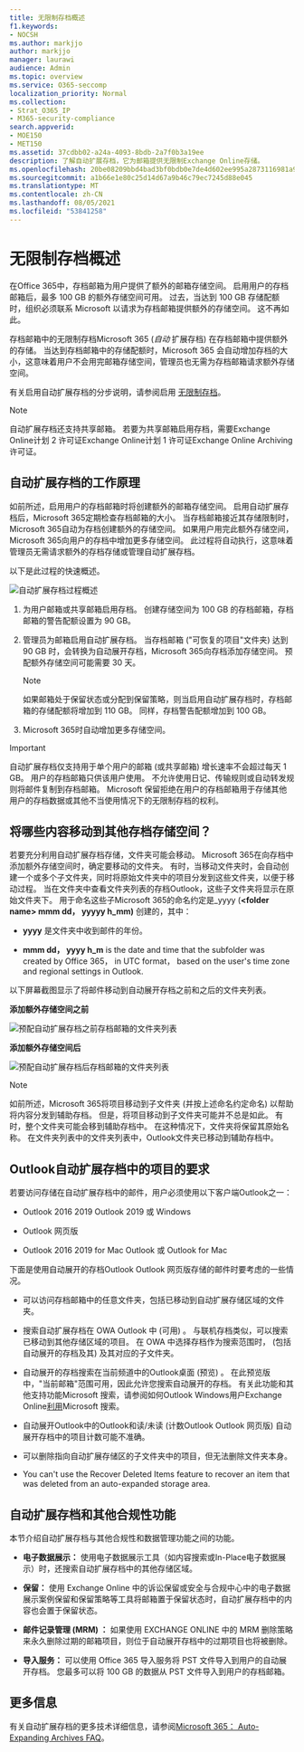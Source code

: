 ```yaml
---
title: 无限制存档概述
f1.keywords:
- NOCSH
ms.author: markjjo
author: markjjo
manager: laurawi
audience: Admin
ms.topic: overview
ms.service: O365-seccomp
localization_priority: Normal
ms.collection:
- Strat_O365_IP
- M365-security-compliance
search.appverid:
- MOE150
- MET150
ms.assetid: 37cdbb02-a24a-4093-8bdb-2a7f0b3a19ee
description: 了解自动扩展存档，它为邮箱提供无限制Exchange Online存储。
ms.openlocfilehash: 20be08209bbd4bad3bf0bdb0e7de4d602ee995a2873116981a9f7d892ffd1e46
ms.sourcegitcommit: a1b66e1e80c25d14d67a9b46c79ec7245d88e045
ms.translationtype: MT
ms.contentlocale: zh-CN
ms.lasthandoff: 08/05/2021
ms.locfileid: "53841258"
---
```

# <a name="overview-of-unlimited-archiving"></a>无限制存档概述

在Office 365中，存档邮箱为用户提供了额外的邮箱存储空间。 启用用户的存档邮箱后，最多 100 GB 的额外存储空间可用。 过去，当达到 100 GB 存储配额时，组织必须联系 Microsoft 以请求为存档邮箱提供额外的存储空间。 这不再如此。

存档邮箱中的无限制存档Microsoft 365 (*自动* 扩展存档) 在存档邮箱中提供额外的存储。 当达到存档邮箱中的存储配额时，Microsoft 365 会自动增加存档的大小，这意味着用户不会用完邮箱存储空间，管理员也无需为存档邮箱请求额外存储空间。

有关启用自动扩展存档的分步说明，请参阅启用 [无限制存档](enable-unlimited-archiving.md)。

> [!NOTE]
> 自动扩展存档还支持共享邮箱。 若要为共享邮箱启用存档，需要Exchange Online计划 2 许可证Exchange Online计划 1 许可证Exchange Online Archiving许可证。

## <a name="how-auto-expanding-archiving-works"></a>自动扩展存档的工作原理

如前所述，启用用户的存档邮箱时将创建额外的邮箱存储空间。 启用自动扩展存档后，Microsoft 365定期检查存档邮箱的大小。 当存档邮箱接近其存储限制时，Microsoft 365自动为存档创建额外的存储空间。 如果用户用完此额外存储空间，Microsoft 365向用户的存档中增加更多存储空间。 此过程将自动执行，这意味着管理员无需请求额外的存档存储或管理自动扩展存档。

以下是此过程的快速概述。

![自动扩展存档过程概述](../media/74355385-d990-44fe-8a87-6c3639d1f63f.png)

1. 为用户邮箱或共享邮箱启用存档。 创建存储空间为 100 GB 的存档邮箱，存档邮箱的警告配额设置为 90 GB。

2. 管理员为邮箱启用自动扩展存档。 当存档邮箱 ("可恢复的项目"文件夹) 达到 90 GB 时，会转换为自动展开存档，Microsoft 365向存档添加存储空间。 预配额外存储空间可能需要 30 天。

   > [!NOTE]
   > 如果邮箱处于保留状态或分配到保留策略，则当启用自动扩展存档时，存档邮箱的存储配额将增加到 110 GB。 同样，存档警告配额增加到 100 GB。

3. Microsoft 365时自动增加更多存储空间。

> [!IMPORTANT]
> 自动扩展存档仅支持用于单个用户的邮箱 (或共享邮箱) 增长速率不会超过每天 1 GB。 用户的存档邮箱只供该用户使用。 不允许使用日记、传输规则或自动转发规则将邮件复制到存档邮箱。 Microsoft 保留拒绝在用户的存档邮箱用于存储其他用户的存档数据或其他不当使用情况下的无限制存档的权利。

## <a name="what-gets-moved-to-the-additional-archive-storage-space"></a>将哪些内容移动到其他存档存储空间？

若要充分利用自动扩展存档存储，文件夹可能会移动。 Microsoft 365在向存档中添加额外存储空间时，确定要移动的文件夹。 有时，当移动文件夹时，会自动创建一个或多个子文件夹，同时将原始文件夹中的项目分发到这些文件夹，以便于移动过程。 当在文件夹中查看文件夹列表的存档Outlook，这些子文件夹将显示在原始文件夹下。  用于命名这些子Microsoft 365的命名约定是_yyyy (**\<folder name\> mmm dd， yyyyy h_mm)** 创建的，其中：

- **yyyy** 是文件夹中收到邮件的年份。

- **mmm dd， yyyy h_m** is the date and time that the subfolder was created by Office 365， in UTC format， based on the user's time zone and regional settings in Outlook.

以下屏幕截图显示了将邮件移动到自动展开存档之前和之后的文件夹列表。

 **添加额外存储空间之前**

![预配自动扩展存档之前存档邮箱的文件夹列表](../media/5d6d6420-e562-4912-aaab-1c111762b3f6.png)

 **添加额外存储空间后**

![预配自动扩展存档后存档邮箱的文件夹列表](../media/c03c5f51-23fa-4fc2-b887-7e7e5cce30da.png)

> [!NOTE]
> 如前所述，Microsoft 365将项目移动到子文件夹 (并按上述命名约定命名) 以帮助将内容分发到辅助存档。 但是，将项目移动到子文件夹可能并不总是如此。 有时，整个文件夹可能会移到辅助存档中。 在这种情况下，文件夹将保留其原始名称。  在文件夹列表中的文件夹列表中，Outlook文件夹已移动到辅助存档中。

## <a name="outlook-requirements-for-accessing-items-in-an-auto-expanded-archive"></a>Outlook自动扩展存档中的项目的要求

若要访问存储在自动扩展存档中的邮件，用户必须使用以下客户端Outlook之一：

- Outlook 2016 2019 Outlook 2019 或 Windows

- Outlook 网页版

- Outlook 2016 2019 for Mac Outlook 或 Outlook for Mac

下面是使用自动展开的存档Outlook Outlook 网页版存储的邮件时要考虑的一些情况。

- 可以访问存档邮箱中的任意文件夹，包括已移动到自动扩展存储区域的文件夹。

- 搜索自动扩展存档在 OWA Outlook 中 (可用) 。 与联机存档类似，可以搜索已移动到其他存储区域的项目。 在 OWA 中选择存档作为搜索范围时， (包括自动展开的存档及其) 及其对应的子文件夹。

- 自动展开的存档搜索在当前频道中的Outlook桌面 (预览) 。 在此预览版中，"当前邮箱"范围可用，因此允许您搜索自动展开的存档。 有关此功能和其他支持功能Microsoft 搜索，请参阅如何Outlook Windows用户Exchange Online[利用](https://techcommunity.microsoft.com/t5/outlook-global-customer-service/how-outlook-for-windows-connected-to-exchange-online-utilizes/ba-p/1715045)Microsoft 搜索。 

- 自动展开Outlook中的Outlook和读/未读 (计数Outlook Outlook 网页版) 自动展开存档中的项目计数可能不准确。

- 可以删除指向自动扩展存储区的子文件夹中的项目，但无法删除文件夹本身。

- You can't use the Recover Deleted Items feature to recover an item that was deleted from an auto-expanded storage area.

## <a name="auto-expanding-archiving-and-other-compliance-features"></a>自动扩展存档和其他合规性功能

本节介绍自动扩展存档与其他合规性和数据管理功能之间的功能。

- **电子数据展示：** 使用电子数据展示工具（如内容搜索或In-Place电子数据展示）时，还搜索自动扩展存档中的其他存储区域。

- **保留：** 使用 Exchange Online 中的诉讼保留或安全与合规中心中的电子数据展示案例保留和保留策略等工具将邮箱置于保留状态时，自动扩展存档中的内容也会置于保留状态。

- **邮件记录管理 (MRM) ：** 如果使用 EXCHANGE ONLINE 中的 MRM 删除策略来永久删除过期的邮箱项目，则位于自动展开存档中的过期项目也将被删除。

- **导入服务：** 可以使用 Office 365 导入服务将 PST 文件导入到用户的自动展开存档。 您最多可以将 100 GB 的数据从 PST 文件导入到用户的存档邮箱。

## <a name="more-information"></a>更多信息

有关自动扩展存档的更多技术详细信息，请参阅[Microsoft 365： Auto-Expanding Archives FAQ](https://techcommunity.microsoft.com/t5/exchange-team-blog/office-365-auto-expanding-archives-faq/ba-p/607784)。
